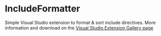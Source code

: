 # IncludeFormatter
Simple Visual Studio extension to format &amp; sort include directives.
More information and download on the [Visual Studio Extension Gallery page](https://gallery.msdn.microsoft.com/c8b0f253-37ac-48cf-b64c-85ac634c2d87)
